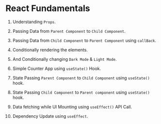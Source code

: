 # React Fundamentals

1. Understanding `Props`.

2. Passing Data from `Parent Component` to `Child Component`.

3. Passing Data from `Child Component` to `Parent Component` using `callBack`.

4. Conditionally rendering the elements.

5. And Conditionally changing `Dark Mode` & `Light Mode`.

6. Simple Counter App using `useState()` Hook.

7. State Passing `Parent Component` to `Child Component` using `useState()` hook.

8. State Passing `Child Component` to `Parent component` using `useState()` hook.

9. Data fetching while UI Mounting using `useEffect()` API Call.

10. Dependency Update using `useEffect`.
